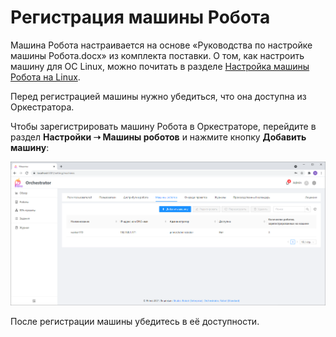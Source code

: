 # Регистрация машины Робота

Машина Робота настраивается на основе «Руководства по настройке машины Робота.docx» из комплекта поставки. О том, как настроить машину для ОС Linux, можно почитать в разделе [Настройка машины Робота на Linux](https://docs.primo-rpa.ru/primo-rpa/orchestrator/deployment/robotmachine).

Перед регистрацией машины нужно убедиться, что она доступна из Оркестратора.

Чтобы зарегистрировать машину Робота в Оркестраторе, перейдите в раздел **Настройки ➝ Машины роботов** и нажмите кнопку **Добавить машину**:

![](<../../.gitbook/assets/0 (21)>)

После регистрации машины убедитесь в её доступности.
